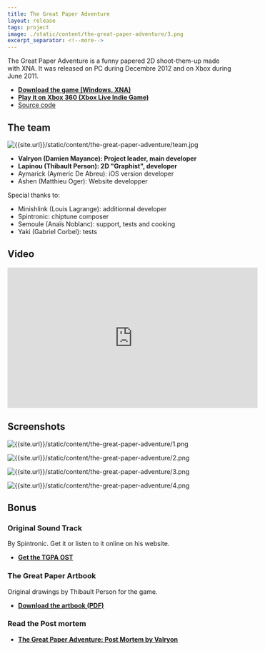 ```yaml
---
title: The Great Paper Adventure
layout: release
tags: project
image: ./static/content/the-great-paper-adventure/3.png
excerpt_separator: <!--more-->
---
```


The Great Paper Adventure is a funny papered 2D shoot-them-up made with XNA. It was released on PC during Decembre 2012 and on Xbox during June 2011.

<!--more-->

- **[Download the game (Windows, XNA)](http://www.indiedb.com/games/the-great-paper-adventure/downloads/the-great-paper-adventure-release-1070)**
- **[Play it on Xbox 360 (Xbox Live Indie Game)](http://marketplace.xbox.com/fr-FR/Product/The-Great-Paper-Adventure/66acd000-77fe-1000-9115-d80258550897?cid=search)**
- [Source code](https://github.com/Valryon/the-great-paper-adventure)

## The team

![{{site.url}}/static/content/the-great-paper-adventure/team.jpg]({{site.url}}/static/content/the-great-paper-adventure/team.jpg)

- **Valryon (Damien Mayance): Project leader, main developer**
- **Lapinou (Thibault Person): 2D "Graphist", developer**
- Aymarick (Aymeric De Abreu): iOS version developer
- Ashen (Matthieu Oger): Website developper

Special thanks to:

- Minishlink (Louis Lagrange): additionnal developer
- Spintronic: chiptune composer
- Semoule (Anaïs Noblanc): support, tests and cooking
- Yaki (Gabriel Corbel): tests

## Video

<iframe
  class="post__video"
  width="560"
  height="315"
  src="http://www.youtube.com/embed/J1tHrOtvXvQ"
  frameborder="0"
  allowfullscreen>
</iframe>

## Screenshots

![{{site.url}}/static/content/the-great-paper-adventure/1.png]({{site.url}}/static/content/the-great-paper-adventure/1.png)

![{{site.url}}/static/content/the-great-paper-adventure/2.png]({{site.url}}/static/content/the-great-paper-adventure/2.png)

![{{site.url}}/static/content/the-great-paper-adventure/3.png]({{site.url}}/static/content/the-great-paper-adventure/1.png)

![{{site.url}}/static/content/the-great-paper-adventure/4.png]({{site.url}}/static/content/the-great-paper-adventure/4.png)

## Bonus

### Original Sound Track

By Spintronic. Get it or listen to it online on his website.

- **[Get the TGPA OST](https://www.jamendo.com/fr/list/a85421/the-great-paper-adventure-bo)**

### The Great Paper Artbook

Original drawings by Thibault Person for the game.

- **[Download the artbook (PDF)]({{site.url}}/static/content/the-great-paper-adventure/TheGreatPaperArtbook.pdf)**

### Read the Post mortem

- **[The Great Paper Adventure: Post Mortem by Valryon](http://dmayance.com/the-great-paper-adventure-post-mortem/)**
